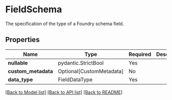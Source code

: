 # FieldSchema

The specification of the type of a Foundry schema field.


## Properties
| Name | Type | Required | Description |
| ------------ | ------------- | ------------- | ------------- |
**nullable** | pydantic.StrictBool | Yes |  |
**custom_metadata** | Optional[CustomMetadata] | No |  |
**data_type** | FieldDataType | Yes |  |


[[Back to Model list]](../../../../README.md#models-v2-link) [[Back to API list]](../../../../README.md#apis-v2-link) [[Back to README]](../../../../README.md)
